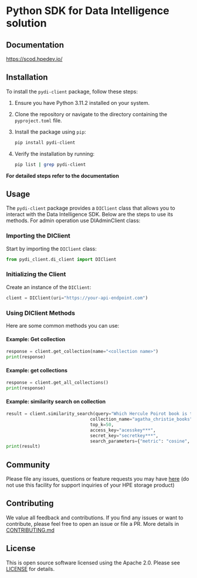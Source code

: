 # Python SDK for Data Intelligence solution


## Documentation
<https://scod.hpedev.io/>


## Installation

To install the `pydi-client` package, follow these steps:

1. Ensure you have Python 3.11.2 installed on your system.
2. Clone the repository or navigate to the directory containing the `pyproject.toml` file.
3. Install the package using `pip`:

    ```bash
    pip install pydi-client
    ```

4. Verify the installation by running:

    ```bash
    pip list | grep pydi-client
    ```

**For detailed steps refer to the documentation**

## Usage

The `pydi-client` package provides a `DIClient` class that allows you to interact with the Data Intelligence SDK. Below are the steps to use its methods. For admin operation use DIAdminClient class:

### Importing the DIClient

Start by importing the `DIClient` class:

```python
from pydi_client.di_client import DIClient
```

### Initializing the Client

Create an instance of the `DIClient`:

```python
client = DIClient(uri="https://your-api-endpoint.com")
```

### Using DIClient Methods

Here are some common methods you can use:

#### Example: Get collection

```python
response = client.get_collection(name="<collection name>")
print(response)
```

#### Example: get collections

```python
response = client.get_all_collections()
print(response)
```

#### Example: similarity search on collection

```python
result = client.similarity_search(query="Which Hercule Poirot book is the best",
                                collection_name="agatha_christie_books",
                                top_k=50,
                                access_key="acesskey***",
                                secret_key="secretkey***",
                                search_parameters={"metric": "cosine", "ef_search": "100"})
print(result)
```

## Community

Please file any issues, questions or feature requests you may have [here](https://scod.hpedev.io/) (do not use this facility for support inquiries of your HPE storage product)

## Contributing

We value all feedback and contributions. If you find any issues or want to contribute, please feel free to open an issue or file a PR. More details in [CONTRIBUTING.md](CONTRIBUTING.md)

## License

This is open source software licensed using the Apache 2.0. Please see [LICENSE](LICENSE) for details.